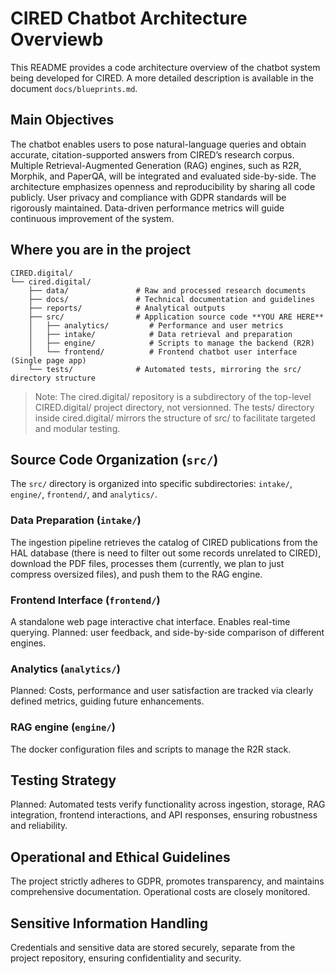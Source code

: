 # CIRED Chatbot Architecture Overviewb

This README provides a code architecture overview of the chatbot system being developed for CIRED. A more detailed description is available in the document `docs/blueprints.md`.

## Main Objectives

The chatbot enables users to pose natural-language queries and obtain accurate, citation-supported answers from CIRED’s research corpus. Multiple Retrieval-Augmented Generation (RAG) engines, such as R2R, Morphik, and PaperQA, will be integrated and evaluated side-by-side. The architecture emphasizes openness and reproducibility by sharing all code publicly. User privacy and compliance with GDPR standards will be rigorously maintained. Data-driven performance metrics will guide continuous improvement of the system.

## Where you are in the project

```text
CIRED.digital/
└── cired.digital/
    ├── data/               # Raw and processed research documents
    ├── docs/               # Technical documentation and guidelines
    ├── reports/            # Analytical outputs
    ├── src/                # Application source code **YOU ARE HERE**
    │   ├── analytics/         # Performance and user metrics
    │   ├── intake/            # Data retrieval and preparation
    │   ├── engine/            # Scripts to manage the backend (R2R)
    │   └── frontend/          # Frontend chatbot user interface (Single page app)
    └── tests/              # Automated tests, mirroring the src/ directory structure
```
> Note: The cired.digital/ repository is a subdirectory of the top-level CIRED.digital/ project directory, not versionned. The tests/ directory inside cired.digital/ mirrors the structure of src/ to facilitate targeted and modular testing.

## Source Code Organization (`src/`)

The `src/` directory is organized into specific subdirectories: `intake/`, `engine/`, `frontend/`, and `analytics/`.

### Data Preparation (`intake/`)

The ingestion pipeline retrieves the catalog of CIRED publications from the HAL database (there is need to filter out some records unrelated to CIRED), download the PDF files, processes them (currently, we plan to just compress oversized files), and push them to the RAG engine.

### Frontend Interface (`frontend/`)

A standalone web page interactive chat interface. Enables real-time querying. Planned: user feedback, and side-by-side comparison of different engines.

### Analytics (`analytics/`)

Planned: Costs, performance and user satisfaction are tracked via clearly defined metrics, guiding future enhancements.

### RAG engine (`engine/`)

The docker configuration files and scripts to manage the R2R stack.

## Testing Strategy

Planned: Automated tests verify functionality across ingestion, storage, RAG integration, frontend interactions, and API responses, ensuring robustness and reliability.

## Operational and Ethical Guidelines

The project strictly adheres to GDPR, promotes transparency, and maintains comprehensive documentation. Operational costs are closely monitored.

## Sensitive Information Handling

Credentials and sensitive data are stored securely, separate from the project repository, ensuring confidentiality and security.
